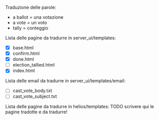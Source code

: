 Traduzione delle parole:
- a ballot = una votazione
- a vote = un voto
- tally = conteggio

Lista delle pagine da tradurre in server_ui/templates:
- [x] base.html
- [x] confirm.html
- [x] done.html
- [ ] election_tallied.html
- [X] index.html

Lista delle email da tradurre in server_ui/templates/email:
- [ ] cast_vote_body.txt
- [ ] cast_vote_subject.txt

Lista delle pagine da tradurre in helios/templates:
TODO scrivere qui le pagine tradotte e da tradurre!
